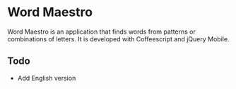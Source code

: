 # Word Maestro

Word Maestro is an application that finds words from patterns or
combinations of letters. It is developed with Coffeescript and jQuery
Mobile.

## Todo

* Add English version
